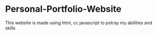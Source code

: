 # Personal-Portfolio-Website
 This website is made using html, cc javascript to potray my abilities and skills
